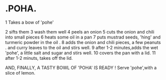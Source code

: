 # .POHA.
   
1   Takes a bow of 'pohe'


2   sifts them
3   wash them well
4   peels an onion
5   cuts the onion and chili into small pieces
6   heats some oil in a pan
7   puts mustrad seeds, 'hing' and turmeric powder in the oil .
8   adds the onion and chili pieces, a few peanuts .
    and curry leaves to the oil and stirs well.
9   after 1-2 minutes,adds the wet 'pohe',
    a little salt and sugar and stirs well.
10  covers the pan with a lid.
11  after 1-2 minuts, takes off the lid.

  AND,
       FINALLY,
          A TASTY BOWL OF  'POHA' IS READY !
          Serve 'pohe',with a slice of lemon.
